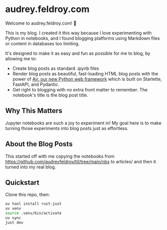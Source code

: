 # audrey.feldroy.com

Welcome to audrey.feldroy.com! 🌟

This is my blog. I created it this way because I love experimenting with Python in notebooks, and I found blogging platforms using Markdown files or content in databases too limiting.

It's designed to make it as easy and fun as possible for me to blog, by allowing me to:

* Create blog posts as standard .ipynb files
* Render blog posts as beautiful, fast-loading HTML blog posts with the power of [Air, our new Python web framework](https://github.com/feldroy/air) which is built on Starlette, FastAPI, and Pydantic.
* Get right to blogging with no extra front matter to remember. The notebook's title is the blog post title.

## Why This Matters

Jupyter notebooks are such a joy to experiment in! My goal here is to make turning those experiments into blog posts just as effortless. 

## About the Blog Posts

This started off with me copying the notebooks from https://github.com/audreyfeldroy/til/tree/main/nbs to articles/
and then it turned into my real blog.

## Quickstart

Clone this repo, then:

```sh
uv tool install rust-just
uv venv
source .venv/bin/activate
uv sync
just dev
```
